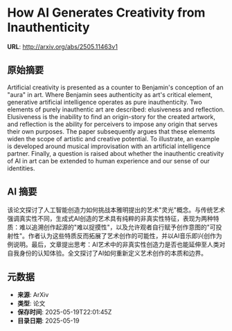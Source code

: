 # How AI Generates Creativity from Inauthenticity

**URL**: http://arxiv.org/abs/2505.11463v1

## 原始摘要

Artificial creativity is presented as a counter to Benjamin's conception of
an "aura" in art. Where Benjamin sees authenticity as art's critical element,
generative artificial intelligence operates as pure inauthenticity. Two
elements of purely inauthentic art are described: elusiveness and reflection.
Elusiveness is the inability to find an origin-story for the created artwork,
and reflection is the ability for perceivers to impose any origin that serves
their own purposes. The paper subsequently argues that these elements widen the
scope of artistic and creative potential. To illustrate, an example is
developed around musical improvisation with an artificial intelligence partner.
Finally, a question is raised about whether the inauthentic creativity of AI in
art can be extended to human experience and our sense of our identities.


## AI 摘要

该论文探讨了人工智能创造力如何挑战本雅明提出的艺术"灵光"概念。与传统艺术强调真实性不同，生成式AI创造的艺术具有纯粹的非真实性特征，表现为两种特质：难以追溯创作起源的"难以捉摸性"，以及允许观者自行赋予创作意图的"可投射性"。作者认为这些特质反而拓展了艺术创作的可能性，并以AI音乐即兴创作为例说明。最后，文章提出思考：AI艺术中的非真实性创造力是否也能延伸至人类对自我身份的认知体验。全文探讨了AI如何重新定义艺术创作的本质和边界。

## 元数据

- **来源**: ArXiv
- **类型**: 论文
- **保存时间**: 2025-05-19T22:01:45Z
- **目录日期**: 2025-05-19
